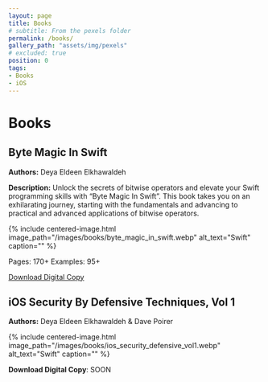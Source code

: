 ```yaml
---
layout: page
title: Books
# subtitle: From the pexels folder
permalink: /books/
gallery_path: "assets/img/pexels"
# excluded: true
position: 0
tags: 
- Books
- iOS
---
```


# Books

## Byte Magic In Swift

**Authors:** Deya Eldeen Elkhawaldeh

**Description:** Unlock the secrets of bitwise operators and elevate your Swift programming skills with “Byte Magic In Swift”. This book takes you on an exhilarating journey, starting with the fundamentals and advancing to practical and advanced applications of bitwise operators.

{%
 include centered-image.html 
 image_path="/images/books/byte_magic_in_swift.webp"
 alt_text="Swift" 
 caption=""
%}

Pages: 170+
Examples: 95+

[Download Digital Copy](https://voidbooks.io/l/byte_magic_in_swift)

## iOS Security By Defensive Techniques, Vol 1

**Authors:** Deya Eldeen Elkhawaldeh & Dave Poirer

{%
 include centered-image.html 
 image_path="/images/books/ios_security_defensive_vol1.webp"
 alt_text="Swift" 
 caption=""
%}

**Download Digital Copy**: SOON

<!-- {% include gallery.html gallery_path=page.gallery_path %} -->
